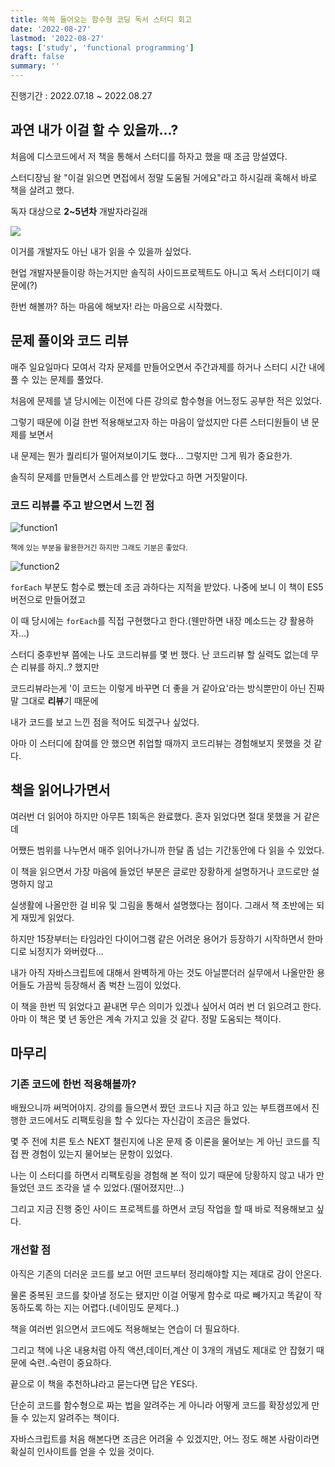 ```yaml
---
title: 쏙쏙 들어오는 함수형 코딩 독서 스터디 회고
date: '2022-08-27'
lastmod: '2022-08-27'
tags: ['study', 'functional programming']
draft: false
summary: ''
---
```


진행기간 : 2022.07.18 ~ 2022.08.27

## 과연 내가 이걸 할 수 있을까...?

처음에 디스코드에서 저 책을 통해서 스터디를 하자고 했을 때 조금 망설였다.

스터디장님 왈 "이걸 읽으면 면접에서 정말 도움될 거에요"라고 하시길래 혹해서 바로 책을 살려고 했다.

독자 대상으로 **2~5년차** 개발자라길래

![](https://velog.velcdn.com/images/gktmd652/post/4e8f9884-3ca7-47d5-9529-04aab7ed0168/image.png)

이거를 개발자도 아닌 내가 읽을 수 있을까 싶었다.

현업 개발자분들이랑 하는거지만 솔직히 사이드프로젝트도 아니고 독서 스터디이기 때문에(?)

한번 해볼까? 하는 마음에 해보자! 라는 마음으로 시작했다.

## 문제 풀이와 코드 리뷰

매주 일요일마다 모여서 각자 문제를 만들어오면서 주간과제를 하거나 스터디 시간 내에 풀 수 있는 문제를 풀었다.

처음에 문제를 낼 당시에는 이전에 다른 강의로 함수형을 어느정도 공부한 적은 있었다.

그렇기 때문에 이걸 한번 적용해보고자 하는 마음이 앞섰지만 다른 스터디원들이 낸 문제를 보면서

내 문제는 뭔가 퀄리티가 떨어져보이기도 했다... 그렇지만 그게 뭐가 중요한가.

솔직히 문제를 만들면서 스트레스를 안 받았다고 하면 거짓말이다.

### 코드 리뷰를 주고 받으면서 느낀 점

![function1](/static/images/function1.png)

<small>책에 있는 부분을 활용한거긴 하지만 그래도 기분은 좋았다.</small>

![function2](/static/images/function2.png)

`forEach` 부분도 함수로 뺐는데 조금 과하다는 지적을 받았다. 나중에 보니 이 책이 ES5 버전으로 만들어졌고

이 때 당시에는 `forEach`를 직접 구현했다고 한다.(웬만하면 내장 메소드는 걍 활용하자...)

스터디 중후반부 쯤에는 나도 코드리뷰를 몇 번 했다. 난 코드리뷰 할 실력도 없는데 무슨 리뷰를 하지..? 했지만

코드리뷰라는게 '이 코드는 이렇게 바꾸면 더 좋을 거 같아요'라는 방식뿐만이 아닌 진짜 말 그대로 **리뷰**기 때문에

내가 코드를 보고 느낀 점을 적어도 되겠구나 싶었다.

아마 이 스터디에 참여를 안 했으면 취업할 때까지 코드리뷰는 경험해보지 못했을 것 같다.

## 책을 읽어나가면서

여러번 더 읽어야 하지만 아무튼 1회독은 완료했다. 혼자 읽었다면 절대 못했을 거 같은데

어쨌든 범위를 나누면서 매주 읽어나가니까 한달 좀 넘는 기간동안에 다 읽을 수 있었다.

이 책을 읽으면서 가장 마음에 들었던 부분은 글로만 장황하게 설명하거나 코드로만 설명하지 않고

실생활에 나올만한 걸 비유 및 그림을 통해서 설명했다는 점이다. 그래서 책 초반에는 되게 재밌게 읽었다.

하지만 15장부터는 타임라인 다이어그램 같은 어려운 용어가 등장하기 시작하면서 한마디로 뇌정지가 와버렸다...

내가 아직 자바스크립트에 대해서 완벽하게 아는 것도 아닐뿐더러 실무에서 나올만한 용어들도 가끔씩 등장해서 좀 벅찬 느낌이 있었다.

이 책을 한번 띡 읽었다고 끝내면 무슨 의미가 있겠나 싶어서 여러 번 더 읽으려고 한다. 아마 이 책은 몇 년 동안은 계속 가지고 있을 것 같다. 정말 도움되는 책이다.

## 마무리

### 기존 코드에 한번 적용해볼까?

배웠으니까 써먹어야지. 강의를 들으면서 짰던 코드나 지금 하고 있는 부트캠프에서 진행한 코드에서도 리팩토링을 할 수 있다는 자신감이 조금은 들었다.

몇 주 전에 치른 토스 NEXT 챌린지에 나온 문제 중 이론을 물어보는 게 아닌 코드를 직접 짠 경험이 있는지 물어보는 문항이 있었다.

나는 이 스터디를 하면서 리팩토링을 경험해 본 적이 있기 때문에 당황하지 않고 내가 만들었던 코드 조각을 낼 수 있었다.(떨어졌지만...)

그리고 지금 진행 중인 사이드 프로젝트를 하면서 코딩 작업을 할 때 바로 적용해보고 싶다.

### 개선할 점

아직은 기존의 더러운 코드를 보고 어떤 코드부터 정리해야할 지는 제대로 감이 안온다.

물론 중복된 코드를 찾아낼 정도는 됐지만 이걸 어떻게 함수로 따로 빼가지고 똑같이 작동하도록 하는 지는 어렵다.(네이밍도 문제다..)

책을 여러번 읽으면서 코드에도 적용해보는 연습이 더 필요하다.

그리고 책에 나온 내용처럼 아직 액션,데이터,계산 이 3개의 개념도 제대로 안 잡혔기 때문에 숙련..숙련이 중요하다.

끝으로 이 책을 추천하냐라고 묻는다면 답은 YES다.

단순히 코드를 함수형으로 짜는 법을 알려주는 게 아니라 어떻게 코드를 확장성있게 만들 수 있는지 알려주는 책이다.

자바스크립트를 처음 해본다면 조금은 어려울 수 있겠지만, 어느 정도 해본 사람이라면 확실히 인사이트를 얻을 수 있을 것이다.
